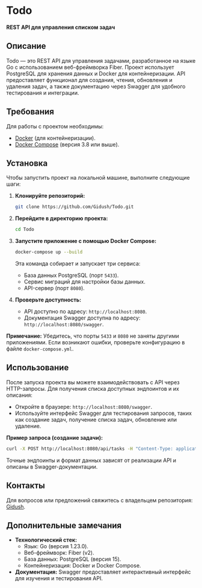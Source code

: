 # Todo

**REST API для управления списком задач**

## Описание

Todo — это REST API для управления задачами, разработанное на языке Go с использованием веб-фреймворка Fiber. Проект использует PostgreSQL для хранения данных и Docker для контейнеризации. API предоставляет функционал для создания, чтения, обновления и удаления задач, а также документацию через Swagger для удобного тестирования и интеграции.

## Требования

Для работы с проектом необходимы:
- [Docker](https://www.docker.com/get-started/) (для контейнеризации).
- [Docker Compose](https://docs.docker.com/compose/install/) (версия 3.8 или выше).

## Установка

Чтобы запустить проект на локальной машине, выполните следующие шаги:

1. **Клонируйте репозиторий:**
   ```bash
   git clone https://github.com/Gidush/Todo.git
   ```

2. **Перейдите в директорию проекта:**
   ```bash
   cd Todo
   ```

3. **Запустите приложение с помощью Docker Compose:**
   ```bash
   docker-compose up --build
   ```

   Эта команда собирает и запускает три сервиса:
   - База данных PostgreSQL (порт `5433`).
   - Сервис миграций для настройки базы данных.
   - API-сервер (порт `8080`).

4. **Проверьте доступность:**
   - API доступно по адресу: `http://localhost:8080`.
   - Документация Swagger доступна по адресу: `http://localhost:8080/swagger`.

**Примечание:** Убедитесь, что порты `5433` и `8080` не заняты другими приложениями. Если возникают ошибки, проверьте конфигурацию в файле `docker-compose.yml`.

## Использование

После запуска проекта вы можете взаимодействовать с API через HTTP-запросы. Для получения списка доступных эндпоинтов и их описания:
- Откройте в браузере: `http://localhost:8080/swagger`.
- Используйте интерфейс Swagger для тестирования запросов, таких как создание задач, получение списка задач, обновление или удаление.

**Пример запроса (создание задачи):**
```bash
curl -X POST http://localhost:8080/api/tasks -H "Content-Type: application/json" -d '{"title":"Новая задача","description":"Описание задачи"}'
```

Точные эндпоинты и формат данных зависят от реализации API и описаны в Swagger-документации.

## Контакты

Для вопросов или предложений свяжитесь с владельцем репозитория: [Gidush](https://github.com/Gidush).

## Дополнительные замечания

- **Технологический стек:**
  - Язык: Go (версия 1.23.0).
  - Веб-фреймворк: Fiber (v2).
  - База данных: PostgreSQL (версия 15).
  - Контейнеризация: Docker и Docker Compose.
- **Документация:** Swagger предоставляет интерактивный интерфейс для изучения и тестирования API.

